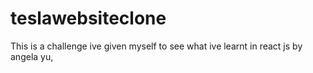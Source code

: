 # teslawebsiteclone
This is a challenge ive given myself to see what ive learnt in react js by angela yu,
